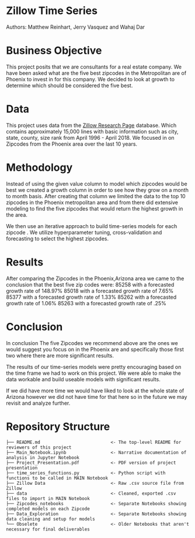 # Zillow Time Series
Authors: Matthew Reinhart, Jerry Vasquez and Wahaj Dar

# Business Objective
This project posits that we are consultants for a real estate company. We have been asked what are the five best zipcodes in the Metropolitan are of Phoenix to invest in for this company. We decided to look at growth to determine which should be considered the five best.

# Data
This project uses data from the [Zillow Research Page](https://www.zillow.com/research/data/) database. Which contains approximately 15,000 lines with basic information such as city, state, county, size rank from April 1996 - April 2018. We focused in on Zipcodes from the Phoenix area over the last 10 years.

# Methodology
Instead of using the given value column to model which zipcodes would be best we created a growth column in order to see how they grow on a month to month basis.
After creating that column we limited the data to the top 10 zipcodes in the Phoenix metropolitan area and from there did extensive modeling to find the five zipcodes that would return the highest growth in the area.

We then use an iterative approach to build time-series models for each zipcode . We utilize hyperparameter tuning, cross-validation and forecasting to select the highest zipcodes.

# Results
After comparing the Zipcodes in the Phoenix,Arizona area we came to the conclusion that the best five zip codes were:
85258 with a forecasted growth rate of 148.97%
85018 with a forecasted growth rate of 7.65%
85377 with a forecasted growth rate of 1.33%
85262 with a forecasted growth rate of 1.06%
85263 with a forecasted growth rate of .25%
# Conclusion
In conclusion The five Zipcodes we recommend above are the ones we would suggest you focus on in the Phoenix are and specifically those first two where there are more significant results.

The results of our time-series models were pretty encouraging based on the time frame we had to work on this project. We were able to make the data workable and build useable models with significant results.

If we did have more time we would have liked to look at the whole state of Arizona however we did not have time for that here so in the future we may revisit and analyze further.
# Repository Structure
```
├── README.md                           <- The top-level README for reviewers of this project
├── Main_Notebook.ipynb                 <- Narrative documentation of analysis in Jupyter Notebook
├── Project_Presentation.pdf            <- PDF version of project presentation
├── time_series_functions.py            <- Python script with functions to be called in MAIN Notebook
├── Zillow Data                         <- Raw .csv source file from Zillow
├── data                                <- Cleaned, exported .csv files to import in MAIN Notebook
├── Zipcodes_notebooks                  <- Separate Notebooks showing completed models on each Zipcode
├── Data_Exploration                    <- Separate Notebooks showing data cleaning and setup for models
└── Obselete                            <- Older Notebooks that aren't necessary for final deliverables
```

